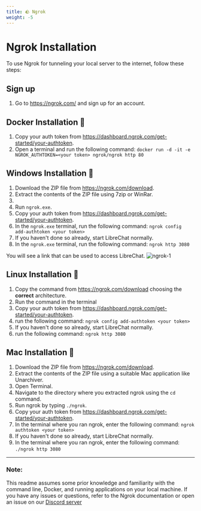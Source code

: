 ```yaml
---
title: 🪨 Ngrok
weight: -5
---
```

# Ngrok Installation

To use Ngrok for tunneling your local server to the internet, follow these steps:

## Sign up

1. Go to https://ngrok.com/ and sign up for an account.

## Docker Installation 🐳

1. Copy your auth token from https://dashboard.ngrok.com/get-started/your-authtoken.
2. Open a terminal and run the following command: `docker run -d -it -e NGROK_AUTHTOKEN=<your token> ngrok/ngrok http 80`

## Windows Installation 💙

1. Download the ZIP file from https://ngrok.com/download.
2. Extract the contents of the ZIP file using 7zip or WinRar.
3. 
4. Run `ngrok.exe`.
5. Copy your auth token from https://dashboard.ngrok.com/get-started/your-authtoken.
6. In the `ngrok.exe` terminal, run the following command: `ngrok config add-authtoken <your token>`
7. If you haven't done so already, start LibreChat normally.
8. In the `ngrok.exe` terminal, run the following command: `ngrok http 3080`

You will see a link that can be used to access LibreChat.
![ngrok-1](https://github.com/danny-avila/LibreChat/assets/32828263/3cb4b063-541f-4f0a-bea8-a04dd36e6bf4)

## Linux Installation 🐧

1. Copy the command from https://ngrok.com/download choosing the **correct** architecture.
2. Run the command in the terminal
3. Copy your auth token from https://dashboard.ngrok.com/get-started/your-authtoken.
4. run the following command: `ngrok config add-authtoken <your token>`
5. If you haven't done so already, start LibreChat normally.
6. run the following command: `ngrok http 3080`

## Mac Installation 🍎

1. Download the ZIP file from https://ngrok.com/download.
2. Extract the contents of the ZIP file using a suitable Mac application like Unarchiver.
3. Open Terminal.
4. Navigate to the directory where you extracted ngrok using the `cd` command.
5. Run ngrok by typing `./ngrok`.
6. Copy your auth token from https://dashboard.ngrok.com/get-started/your-authtoken.
7. In the terminal where you ran ngrok, enter the following command: `ngrok authtoken <your token>`
8. If you haven't done so already, start LibreChat normally.
9. In the terminal where you ran ngrok, enter the following command: `./ngrok http 3080`

---

### Note: 
This readme assumes some prior knowledge and familiarity with the command line, Docker, and running applications on your local machine. If you have any issues or questions, refer to the Ngrok documentation or open an issue on our [Discord server](https://discord.gg/NGaa9RPCft)
